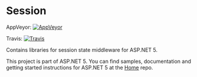 Session
================

AppVeyor: [![AppVeyor](https://ci.appveyor.com/api/projects/status/m1l7adh2cwv488dt/branch/dev?svg=true)](https://ci.appveyor.com/project/aspnetci/Session/branch/dev)

Travis:   [![Travis](https://travis-ci.org/aspnet/Session.svg?branch=dev)](https://travis-ci.org/aspnet/Session)

Contains libraries for session state middleware for ASP.NET 5.

This project is part of ASP.NET 5. You can find samples, documentation and getting started instructions for ASP.NET 5 at the [Home](https://github.com/aspnet/home) repo.



